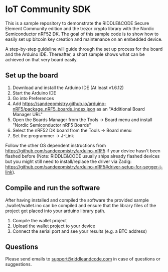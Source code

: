 # IoT Community SDK

This is a sample repository to demonstrate the RIDDLE&CODE Secure Element Community edition and the trezor crypto library with the Nordic Semiconductor nRF52 DK.
The goal of this sample code is to show how to easily set up bitcoin key creation and maintenance on an embedded device.

A step-by-step guideline will guide through the set up process for the board and the Arduino IDE. 
Thereafter, a short sample shows what can be achieved on that very board easily.

## Set up the board


1. Download and install the Arduino IDE (At least v1.6.12)
2. Start the Arduino IDE
3. Go into Preferences
4. Add https://sandeepmistry.github.io/arduino-nRF5/package_nRF5_boards_index.json as an "Additional Board Manager URL"
5. Open the Boards Manager from the Tools -> Board menu and install "Nordic Semiconductor nRF5 Boards"
6. Select the nRF52 DK board from the Tools -> Board menu 
7. Set the programmer -> J-Link

Follow the other OS dependent instructions from https://github.com/sandeepmistry/arduino-nRF5 if your device hasn't been flashed before (Note: RIDDLE&CODE usually ships already flashed devices but you might still need to install/replace the driver via Zadig: https://github.com/sandeepmistry/arduino-nRF5#driver-setup-for-segger-j-link).

## Compile and run the software

After having installed and compiled the software the provided sample ./wallet/wallet.ino can be compiled and ensure that the library files of the project got placed into your arduino library path.

1. Compile the wallet project
2. Upload the wallet project to your device
3. Connect the serial port and see your results (e.g. a BTC address)

## Questions

Please send emails to support@riddleandcode.com in case of questions or suggestions.







